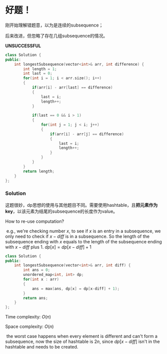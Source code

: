 # 好题！

刚开始理解错题意，以为是连续的subsequence；

后来改进，但忽略了存在几组subsequence的情况。

**UNSUCCESSFUL**

```C++
class Solution {
public:
    int longestSubsequence(vector<int>& arr, int difference) {
        int length = 1;
        int last = 0;
        for(int i = 1; i < arr.size(); i++)
        {
            if(arr[i] - arr[last] == difference)
            {
                last = i;
                length++;                    
            }
            
            if(last == 0 && i > 1)
            {
                for(int j = 1; j < i; j++)
                {
                    if(arr[i] - arr[j] == difference)
                    {
                        last = i;
                        length++;
                    }
                }
            }
        }
        return length;
    }
};
```

### Solution

这题很妙，dp思想的使用与其他题目不同。需要使用hashtable，且**把元素作为key**，以该元素为结尾的subsequence的长度作为value。

How to re-use computation? 

​	e.g., we're checking number $x$, to see if $x$ is an entry in a subsequence, we only need to check if $x-diff$ is in a subsequence. So the length of the subsequence ending with $x$ equals to the length of the subsequence ending with $x-diff$ plus 1. $dp[x] = dp[x-diff] + 1$

```c++
class Solution {
public:
    int longestSubsequence(vector<int>& arr, int diff) {
        int ans = 0;
        unordered_map<int, int> dp;
        for(int x : arr)
        {
            ans = max(ans, dp[x] = dp[x-diff] + 1);
        }
        return ans;
    }
};
```

Time complexity: $O(n)$

Space complexity: $O(n)$

​		 the worst case happens when every element is different and can't form a subsequence, now the size of hashtable is $2n$, since $dp[x-diff]$ isn't in the hashtable and needs to be created.